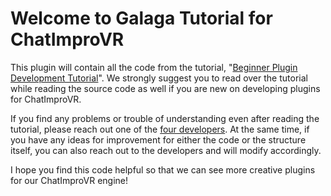 # Welcome to Galaga Tutorial for ChatImproVR
This plugin will contain all the code from the tutorial, "[Beginner Plugin Development Tutorial](ttps://chatimprovr.github.io/The-Book/Beginner_Tutorial/beginner_plugin_development_tutorial.html)".
We strongly suggest you to read over the tutorial while reading the source code as well if you are new on developing plugins for ChatImproVR.

If you find any problems or trouble of understanding even after reading the tutorial, please reach out one of the [four developers](https://chatimprovr.github.io/The-Book/introduction.html#where-can-i-find-help). At the same time, if you have any ideas for improvement for either the code or the structure itself, you can also reach out to the developers and will modify accordingly.

I hope you find this code helpful so that we can see more creative plugins for our ChatImproVR engine!

